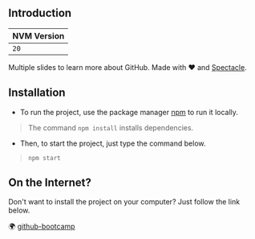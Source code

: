 ## Introduction

| NVM Version |
|:------------|
| `20`        |

Multiple slides to learn more about GitHub.
Made with ❤️ and [Spectacle](https://github.com/FormidableLabs/spectacle/).

## Installation

- To run the project, use the package manager [npm](https://www.npmjs.com/) to run it locally.
> The command `npm install` installs dependencies.
- Then, to start the project, just type the command below.
> `npm start`

## On the Internet?

Don't want to install the project on your computer? Just follow the link below.

🌍 [github-bootcamp](https://github-bootcamp-tan.vercel.app/?slideIndex=1&stepIndex=0)